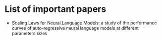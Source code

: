 
# List of important papers
- [Scaling Laws for Neural Language Models](https://arxiv.org/abs/2001.08361): a study of the performance curves of auto-regressive neural language models at different parameters sizes 

